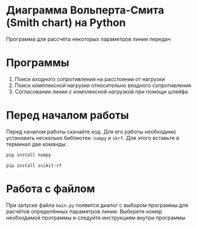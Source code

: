 # Диаграмма Вольперта-Смита (Smith chart) на Python
Программа для рассчёта некоторых параметров линии передач

# Программы

1. Поиск входного сопротивления на расстоянии от нагрузки
2. Поиск комплексной нагрузки относительно входного сопротивления
3. Согласовании линии с комплексной нагрузкой при помощи шлейфа

# Перед началом работы
Перед началом работы скачайте код. Для его работы необходимо установить несколько библиотек: `numpy` и `skrf`. Для этого вставьте в терминал две команды:
```python
pip install numpy
```
```
pip install scikit-rf
```

# Работа с файлом
При запуске файла `main.py` появится диалог с выбором программы для расчётов определённых параметров линии. Выберете номер необходимой программы и следуйте инструкциям внутри программы
